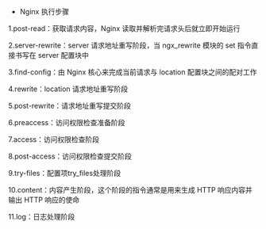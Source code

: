 - Nginx 执行步骤

1.post-read：获取请求内容，Nginx 读取并解析完请求头后就立即开始运行

2.server-rewrite：server 请求地址重写阶段，当 ngx_rewrite 模块的 set 指令直接书写在 server 配置块中

3.find-config：由 Nginx 核心来完成当前请求与 location 配置块之间的配对工作

4.rewrite：location 请求地址重写阶段

5.post-rewrite：请求地址重写提交阶段

6.preaccess：访问权限检查准备阶段

7.access：访问权限检查阶段

8.post-access：访问权限检查提交阶段

9.try-files：配置项try_files处理阶段

10.content：内容产生阶段，这个阶段的指令通常是用来生成 HTTP 响应内容并输出 HTTP 响应的使命

11.log：日志处理阶段